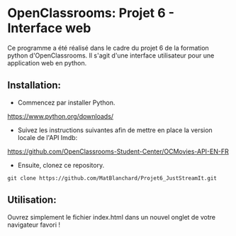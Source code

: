 # OpenClassrooms: Projet 6 - Interface web 
Ce programme a été réalisé dans le cadre du projet 6 de la formation python d'OpenClassrooms. Il s'agit d'une interface utilisateur pour une application web en python.
## Installation:
- Commencez par installer Python.

https://www.python.org/downloads/
- Suivez les instructions suivantes afin de mettre en place la version locale de l'API Imdb:

https://github.com/OpenClassrooms-Student-Center/OCMovies-API-EN-FR
- Ensuite, clonez ce repository.
```
git clone https://github.com/MatBlanchard/Projet6_JustStreamIt.git
```
## Utilisation:
Ouvrez simplement le fichier index.html dans un nouvel onglet de votre navigateur favori !
